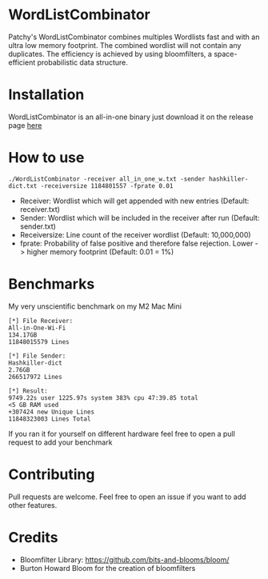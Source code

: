 # WordListCombinator
Patchy's WordListCombinator combines multiples Wordlists fast and with an ultra low memory footprint. The combined wordlist will not contain any duplicates. The efficiency is  achieved by using bloomfilters, a space-efficient probabilistic data structure.

# Installation
WordListCombinator is an all-in-one binary just download it on the release page [here](https://link-url-here.org)

# How to use
```
./WordListCombinator -receiver all_in_one_w.txt -sender hashkiller-dict.txt -receiversize 1184801557 -fprate 0.01
```
- Receiver:   Wordlist which will get appended with new entries (Default: receiver.txt)
- Sender: Wordlist which will be included in the receiver after run (Default: sender.txt)
- Receiversize: Line count of the receiver wordlist (Default: 10,000,000)
- fprate: Probability of false positive and therefore false rejection. Lower -> higher memory footprint (Default: 0.01 = 1%)  

# Benchmarks
My very unscientific benchmark on my M2 Mac Mini
```
[*] File Receiver: 
All-in-One-Wi-Fi
134.17GB
11848015579 Lines

[*] File Sender:
Hashkiller-dict
2.76GB
266517972 Lines

[*] Result:
9749.22s user 1225.97s system 383% cpu 47:39.85 total
<5 GB RAM used
+307424 new Unique Lines
11848323003 Lines Total
```
If you ran it for yourself on different hardware feel free to open a pull request to add your benchmark

# Contributing
Pull requests are welcome. Feel free to open an issue if you want to add other features.

# Credits
- Bloomfilter Library: https://github.com/bits-and-blooms/bloom/
- Burton Howard Bloom for the creation of bloomfilters
